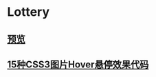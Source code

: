 # Lottery
## [预览](https://lee981265.github.io/Css/Outlinebox_Jack8-13/)
## [15种CSS3图片Hover悬停效果代码](https://lee981265.github.io/Lottery/luckyOne/)
